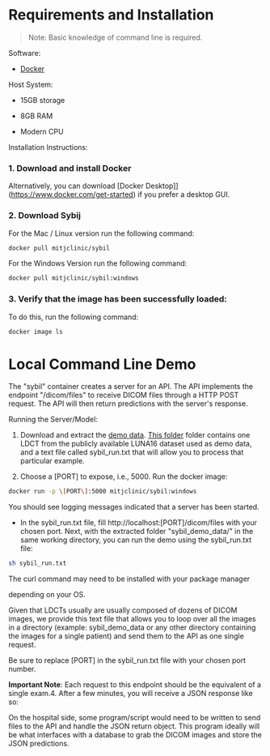 # Requirements and Installation

> Note: Basic knowledge of command line is required.

Software:

- [Docker](https://www.docker.com/)

Host System:

- 15GB storage

- 8GB RAM

- Modern CPU

Installation Instructions:

### 1. Download and install Docker

Alternatively, you can download [Docker Desktop]](https://www.docker.com/get-started) if you prefer a desktop GUI.

### 2. Download Sybij

For the Mac / Linux version run the following command:

```bash
docker pull mitjclinic/sybil
```

For the Windows Version run the following command:

```bash
docker pull mitjclinic/sybil:windows
```

### 3. Verify that the image has been successfully loaded:

To do this, run the following command:

```bash
docker image ls
```

# Local Command Line Demo

The "sybil" container creates a server for an API. The API implements
the endpoint "/dicom/files" to receive DICOM files through a HTTP POST
request. The API will then return predictions with the server's
response.

Running the Server/Model:

1.  Download and extract the [demo data](https://www.dropbox.com/sh/addq480zyguxbbg/AACJRVsKDL0gpq-G9o3rfCBQa?dl=0). [This folder](https://drive.google.com/file/d/1aiwXn0cHIPzVS1eYwJDERijnYg94sIhH/view?usp=sharing) folder contains one LDCT from the publicly available LUNA16 dataset used as demo data, and a text file called sybil_run.txt that will allow you to process that particular example.

2.  Choose a \[PORT\] to expose, i.e., 5000. Run the docker image:

```bash
docker run -p \[PORT\]:5000 mitjclinic/sybil:windows
```

You should see logging messages indicated that a server has been started.

- In the sybil_run.txt file, fill http://localhost:\[PORT\]/dicom/files with your chosen
  port. Next, with the extracted folder "sybil_demo_data/" in the same
  working directory, you can run the demo using the sybil_run.txt
  file:

```bash
sh sybil_run.txt
```

The curl command may need to be installed with your package manager

depending on your OS.

Given that LDCTs usually are usually composed of dozens of DICOM
images, we provide this text file that allows you to loop over all the
images in a directory (example: sybil_demo_data or any other directory
containing the images for a single patient) and send them to the API
as one single request.

Be sure to replace \[PORT\] in the sybil_run.txt file with your chosen
port number.

**Important Note**: Each request to this endpoint should be the
equivalent of a single exam.4. After a few minutes, you will receive a JSON response like so:

On the hospital side, some program/script would need to be written to send files to the API and handle the JSON return object. This program ideally will be what interfaces with a database to grab the DICOM images and store the JSON predictions.
